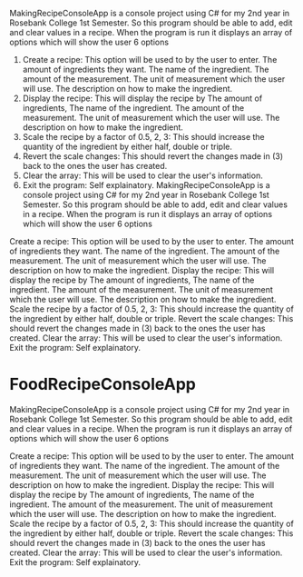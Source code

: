 MakingRecipeConsoleApp is a console project using C# for my 2nd year in Rosebank College 1st Semester. So this program should be able to add, edit and clear values in a recipe.
When the program is run it displays an array of options which will show the user 6 options
1. Create a recipe: This option will be used to by the user to enter. The amount of ingredients they want. The name of the ingredient. The amount of the measurement. The unit of measurement which the user will use. The description on how to make the ingredient.
2. Display the recipe: This will display the recipe by The amount of ingredients, The name of the ingredient. The amount of the measurement. The unit of measurement which the user will use. The description on how to make the ingredient.
3. Scale the recipe by a factor of 0.5, 2, 3: This should increase the quantity of the ingredient by either half, double or triple.
4. Revert the scale changes: This should revert the changes made in (3) back to the ones the user has created. 
5. Clear the array: This will be used to clear the user's information.
6. Exit the program: Self explainatory.
MakingRecipeConsoleApp is a console project using C# for my 2nd year in Rosebank College 1st Semester. So this program should be able to add, edit and clear values in a recipe. When the program is run it displays an array of options which will show the user 6 options

Create a recipe: This option will be used to by the user to enter. The amount of ingredients they want. The name of the ingredient. The amount of the measurement. The unit of measurement which the user will use. The description on how to make the ingredient.
Display the recipe: This will display the recipe by The amount of ingredients, The name of the ingredient. The amount of the measurement. The unit of measurement which the user will use. The description on how to make the ingredient.
Scale the recipe by a factor of 0.5, 2, 3: This should increase the quantity of the ingredient by either half, double or triple.
Revert the scale changes: This should revert the changes made in (3) back to the ones the user has created.
Clear the array: This will be used to clear the user's information.
Exit the program: Self explainatory.
# FoodRecipeConsoleApp
MakingRecipeConsoleApp is a console project using C# for my 2nd year in Rosebank College 1st Semester. So this program should be able to add, edit and clear values in a recipe. When the program is run it displays an array of options which will show the user 6 options

Create a recipe: This option will be used to by the user to enter. The amount of ingredients they want. The name of the ingredient. The amount of the measurement. The unit of measurement which the user will use. The description on how to make the ingredient.
Display the recipe: This will display the recipe by The amount of ingredients, The name of the ingredient. The amount of the measurement. The unit of measurement which the user will use. The description on how to make the ingredient.
Scale the recipe by a factor of 0.5, 2, 3: This should increase the quantity of the ingredient by either half, double or triple.
Revert the scale changes: This should revert the changes made in (3) back to the ones the user has created.
Clear the array: This will be used to clear the user's information.
Exit the program: Self explainatory.
